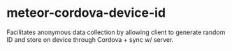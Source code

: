 # meteor-cordova-device-id
Facilitates anonymous data collection by allowing client to generate random ID and store on device through Cordova + sync w/ server.
